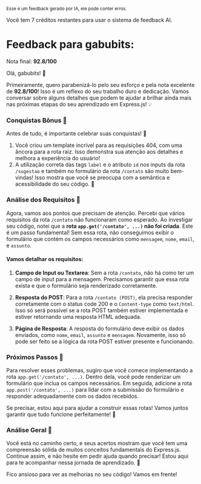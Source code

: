 <sup>Esse é um feedback gerado por IA, ele pode conter erros.</sup>

Você tem 7 créditos restantes para usar o sistema de feedback AI.

# Feedback para gabubits:

Nota final: **92.8/100**

Olá, gabubits! 🚀

Primeiramente, quero parabenizá-lo pelo seu esforço e pela nota excelente de **92.8/100**! Isso é um reflexo do seu trabalho duro e dedicação. Vamos conversar sobre alguns detalhes que podem te ajudar a brilhar ainda mais nas próximas etapas do seu aprendizado em Express.js! 💡

### Conquistas Bônus 🥳
Antes de tudo, é importante celebrar suas conquistas! 🎉
1. Você criou um template incrível para as requisições 404, com uma âncora para a rota raiz. Isso demonstra sua atenção aos detalhes e melhora a experiência do usuário!
2. A utilização correta das tags `label` e o atributo `id` nos inputs da rota `/sugestao` e também no formulário da rota `/contato` são muito bem-vindas! Isso mostra que você se preocupa com a semântica e acessibilidade do seu código. 👏

### Análise dos Requisitos 🚧
Agora, vamos aos pontos que precisam de atenção. Percebi que vários requisitos da rota `/contato` não funcionaram como esperado. Ao investigar seu código, notei que a **rota `app.get('/contato', ...)` não foi criada**. Este é um passo fundamental! Sem essa rota, não conseguimos exibir o formulário que contém os campos necessários como `mensagem`, `nome`, `email`, e `assunto`. 

#### Vamos detalhar os requisitos:
1. **Campo de Input ou Textarea**: Sem a rota `/contato`, não há como ter um campo de input para a mensagem. Precisamos garantir que essa rota exista e que o formulário seja renderizado corretamente.
   
2. **Resposta do POST**: Para a rota `/contato (POST)`, ela precisa responder corretamente com o status code 200 e o `Content-type` como `text/html`. Isso só será possível se a rota POST também estiver implementada e estiver retornando uma resposta HTML adequada.

3. **Página de Resposta**: A resposta do formulário deve exibir os dados enviados, como `nome`, `email`, `assunto` e `mensagem`. Novamente, isso só pode ser feito se a lógica da rota POST estiver presente e funcionando.

### Próximos Passos 🔄
Para resolver esses problemas, sugiro que você comece implementando a rota `app.get('/contato', ...)`. Dentro dela, você pode renderizar um formulário que inclua os campos necessários. Em seguida, adicione a rota `app.post('/contato', ...)` para lidar com a submissão do formulário e responder adequadamente com os dados recebidos.

Se precisar, estou aqui para ajudar a construir essas rotas! Vamos juntos garantir que tudo funcione perfeitamente! 🚀

### Análise Geral 🌟
Você está no caminho certo, e seus acertos mostram que você tem uma compreensão sólida de muitos conceitos fundamentais do Express.js. Continue assim, e não hesite em pedir ajuda quando precisar! Estou aqui para te acompanhar nessa jornada de aprendizado. 💪

Fico ansioso para ver as melhorias no seu código! Vamos em frente!